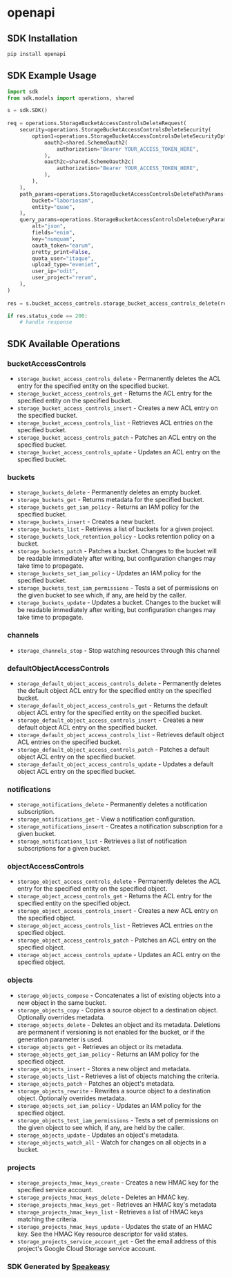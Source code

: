 # openapi

<!-- Start SDK Installation -->
## SDK Installation

```bash
pip install openapi
```
<!-- End SDK Installation -->

## SDK Example Usage
<!-- Start SDK Example Usage -->
```python
import sdk
from sdk.models import operations, shared

s = sdk.SDK()
    
req = operations.StorageBucketAccessControlsDeleteRequest(
    security=operations.StorageBucketAccessControlsDeleteSecurity(
        option1=operations.StorageBucketAccessControlsDeleteSecurityOption1(
            oauth2=shared.SchemeOauth2(
                authorization="Bearer YOUR_ACCESS_TOKEN_HERE",
            ),
            oauth2c=shared.SchemeOauth2c(
                authorization="Bearer YOUR_ACCESS_TOKEN_HERE",
            ),
        ),
    ),
    path_params=operations.StorageBucketAccessControlsDeletePathParams(
        bucket="laboriosam",
        entity="quae",
    ),
    query_params=operations.StorageBucketAccessControlsDeleteQueryParams(
        alt="json",
        fields="enim",
        key="numquam",
        oauth_token="earum",
        pretty_print=False,
        quota_user="itaque",
        upload_type="eveniet",
        user_ip="odit",
        user_project="rerum",
    ),
)
    
res = s.bucket_access_controls.storage_bucket_access_controls_delete(req)

if res.status_code == 200:
    # handle response
```
<!-- End SDK Example Usage -->

<!-- Start SDK Available Operations -->
## SDK Available Operations

### bucketAccessControls

* `storage_bucket_access_controls_delete` - Permanently deletes the ACL entry for the specified entity on the specified bucket.
* `storage_bucket_access_controls_get` - Returns the ACL entry for the specified entity on the specified bucket.
* `storage_bucket_access_controls_insert` - Creates a new ACL entry on the specified bucket.
* `storage_bucket_access_controls_list` - Retrieves ACL entries on the specified bucket.
* `storage_bucket_access_controls_patch` - Patches an ACL entry on the specified bucket.
* `storage_bucket_access_controls_update` - Updates an ACL entry on the specified bucket.

### buckets

* `storage_buckets_delete` - Permanently deletes an empty bucket.
* `storage_buckets_get` - Returns metadata for the specified bucket.
* `storage_buckets_get_iam_policy` - Returns an IAM policy for the specified bucket.
* `storage_buckets_insert` - Creates a new bucket.
* `storage_buckets_list` - Retrieves a list of buckets for a given project.
* `storage_buckets_lock_retention_policy` - Locks retention policy on a bucket.
* `storage_buckets_patch` - Patches a bucket. Changes to the bucket will be readable immediately after writing, but configuration changes may take time to propagate.
* `storage_buckets_set_iam_policy` - Updates an IAM policy for the specified bucket.
* `storage_buckets_test_iam_permissions` - Tests a set of permissions on the given bucket to see which, if any, are held by the caller.
* `storage_buckets_update` - Updates a bucket. Changes to the bucket will be readable immediately after writing, but configuration changes may take time to propagate.

### channels

* `storage_channels_stop` - Stop watching resources through this channel

### defaultObjectAccessControls

* `storage_default_object_access_controls_delete` - Permanently deletes the default object ACL entry for the specified entity on the specified bucket.
* `storage_default_object_access_controls_get` - Returns the default object ACL entry for the specified entity on the specified bucket.
* `storage_default_object_access_controls_insert` - Creates a new default object ACL entry on the specified bucket.
* `storage_default_object_access_controls_list` - Retrieves default object ACL entries on the specified bucket.
* `storage_default_object_access_controls_patch` - Patches a default object ACL entry on the specified bucket.
* `storage_default_object_access_controls_update` - Updates a default object ACL entry on the specified bucket.

### notifications

* `storage_notifications_delete` - Permanently deletes a notification subscription.
* `storage_notifications_get` - View a notification configuration.
* `storage_notifications_insert` - Creates a notification subscription for a given bucket.
* `storage_notifications_list` - Retrieves a list of notification subscriptions for a given bucket.

### objectAccessControls

* `storage_object_access_controls_delete` - Permanently deletes the ACL entry for the specified entity on the specified object.
* `storage_object_access_controls_get` - Returns the ACL entry for the specified entity on the specified object.
* `storage_object_access_controls_insert` - Creates a new ACL entry on the specified object.
* `storage_object_access_controls_list` - Retrieves ACL entries on the specified object.
* `storage_object_access_controls_patch` - Patches an ACL entry on the specified object.
* `storage_object_access_controls_update` - Updates an ACL entry on the specified object.

### objects

* `storage_objects_compose` - Concatenates a list of existing objects into a new object in the same bucket.
* `storage_objects_copy` - Copies a source object to a destination object. Optionally overrides metadata.
* `storage_objects_delete` - Deletes an object and its metadata. Deletions are permanent if versioning is not enabled for the bucket, or if the generation parameter is used.
* `storage_objects_get` - Retrieves an object or its metadata.
* `storage_objects_get_iam_policy` - Returns an IAM policy for the specified object.
* `storage_objects_insert` - Stores a new object and metadata.
* `storage_objects_list` - Retrieves a list of objects matching the criteria.
* `storage_objects_patch` - Patches an object's metadata.
* `storage_objects_rewrite` - Rewrites a source object to a destination object. Optionally overrides metadata.
* `storage_objects_set_iam_policy` - Updates an IAM policy for the specified object.
* `storage_objects_test_iam_permissions` - Tests a set of permissions on the given object to see which, if any, are held by the caller.
* `storage_objects_update` - Updates an object's metadata.
* `storage_objects_watch_all` - Watch for changes on all objects in a bucket.

### projects

* `storage_projects_hmac_keys_create` - Creates a new HMAC key for the specified service account.
* `storage_projects_hmac_keys_delete` - Deletes an HMAC key.
* `storage_projects_hmac_keys_get` - Retrieves an HMAC key's metadata
* `storage_projects_hmac_keys_list` - Retrieves a list of HMAC keys matching the criteria.
* `storage_projects_hmac_keys_update` - Updates the state of an HMAC key. See the HMAC Key resource descriptor for valid states.
* `storage_projects_service_account_get` - Get the email address of this project's Google Cloud Storage service account.

<!-- End SDK Available Operations -->

### SDK Generated by [Speakeasy](https://docs.speakeasyapi.dev/docs/using-speakeasy/client-sdks)

